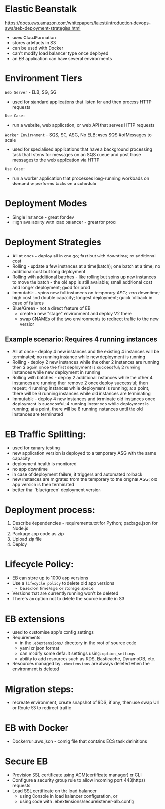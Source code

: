 # Elastic Beanstalk
https://docs.aws.amazon.com/whitepapers/latest/introduction-devops-aws/aeb-deployment-strategies.html

- uses CloudFormation
- stores artefacts in S3
- can be used with Docker
- can't modify load balancer type once deployed
- an EB application can have several environments

# Environment Tiers
`Web Server` - ELB, SG, SG
- used for standard applications that listen for and then process HTTP requests

`Use Case:`
- run a website, web application, or web API that serves HTTP requests

`Worker Environment` - SQS, SG, ASG, No ELB; uses SQS #ofMessages to scale
- used for specialised applications that have a background processing task that listens for messages on an SQS queue and post those messages to the web application via HTTP

`Use Case:`
- run a worker application that processes long-running workloads on demand or performs tasks on a schedule

# Deployment Modes
- Single Instance - great for dev
- High availability with load balancer - great for prod

# Deployment Strategies
- All at once - deploy all in one go; fast but with downtime; no additional cost
- Rolling - update a few instances at a time(batch); one batch at a time; no additional cost but long deployment
- Rolling with additional batches - like rolling but spins up new instances to move the batch - the old app is still available; small additional cost and longer deployment; good for prod
- Immutable - spins new full instances on temporary ASG; zero downtime; high cost and double capacity; longest deployment; quick rollback in case of failures
- Blue/Green - not a direct feature of EB
	- create a new "stage" environment and deploy V2 there
	- swap CNAMEs of the two environments to redirect traffic to the new version

## Example scenario: Requires 4 running instances
- All at once - deploy 4 new instances and the existing 4 instances will be terminated; no running instance while new deployment is running
- Rolling - deploy 2 new instances while the other 2 instances are running then 2 again once the first deployment is successful; 2 running instances while new deployment in running
- Rolling with batches - deploy 2 additional instances while the other 4 instances are running then remove 2 once deploy successful; then repeat; 4 running instances while deployment is running; at a point, there will be 6 running instances while old instances are terminating
- Immutable - deploy 4 new instances and terminate old instances once deployment is successful; 4 running instances while deployment is running; at a point, there will be 8 running instances until the old instances are terminated


# EB Traffic Splitting:
- used for canary testing
- new application version is deployed to a temporary ASG with the same capacity
- deployment health is monitored
- no app downtime
- in case of deployment failure, it triggers and automated rollback
- new instances are migrated from the temporary to the original ASG; old app version is then terminated
- better that 'blue/green' deployment version


# Deployment process:
1. Describe dependencies - requirements.txt for Python; package.json for Node.js
2. Package app code as zip
3. Upload zip file
4. Deploy

# Lifecycle Policy:
- EB can store up to 1000 app versions
- Use a `lifecycle policy` to delete old app versions
	- based on time/age or storage space
- Versions that are currently running won't be deleted
- There's an option not to delete the source bundle in S3

# EB extensions
- used to customise app's config settings
- Requirements:
	- in the `.ebextensions/` directory in the root of source code
	- yaml or json format
	- can modify some default settings using: `option_settings`
	- ability to add resources such as RDS, Elasticache, DynamoDB, etc.
- Resources managed by `.ebextensions` are always deleted when the environment is deleted

# Migration steps:
- recreate environment, create snapshot of RDS, if any, then use swap Url or Route 53 to redirect traffic

# EB with Docker
- Dockerrun.aws.json - config file that contains ECS task definitions


# Secure EB
- Provision SSL certificate using ACM(certificate manager) or CLI
- Configure a security group rule to allow incoming port 443(https) requests
- Load SSL certificate on the load balancer
	- using Console in load balancer configuration, or
	- using code with .ebextensions/securelistener-alb.config
